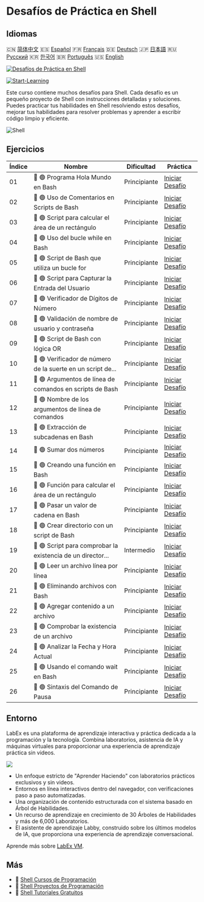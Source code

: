 # Desafíos de Práctica en Shell

## Idiomas

🇨🇳 [简体中文](README_zh.md) 🇪🇸 [Español](README_es.md) 🇫🇷 [Français](README_fr.md) 🇩🇪 [Deutsch](README_de.md) 🇯🇵 [日本語](README_ja.md) 🇷🇺 [Русский](README_ru.md) 🇰🇷 [한국어](README_ko.md) 🇧🇷 [Português](README_pt.md) 🇺🇸 [English](README.md) 

[![Desafíos de Práctica en Shell](https://cover-creator.labex.io/shell-practice-challenges.png?lang=es)](https://labex.io/es/courses/shell-practice-challenges)

[![Start-Learning](https://img.shields.io/badge/Start-Learning-whitesmoke?style=for-the-badge)](https://labex.io/es/courses/shell-practice-challenges)

Este curso contiene muchos desafíos para Shell. Cada desafío es un pequeño proyecto de Shell con instrucciones detalladas y soluciones. Puedes practicar tus habilidades en Shell resolviendo estos desafíos, mejorar tus habilidades para resolver problemas y aprender a escribir código limpio y eficiente.

![Shell](https://img.shields.io/badge/Shell-whitesmoke?style=for-the-badge&logo=shell)


## Ejercicios

|   Índice | Nombre                                                      | Dificultad   | Práctica                                                                                                               |
|----------|-------------------------------------------------------------|--------------|------------------------------------------------------------------------------------------------------------------------|
|       01 | 🎯 🟢 Programa Hola Mundo en Bash                           | Principiante | <a target='_blank' href='https://labex.io/es/labs/linux-bash-hello-world-program-387351'>Iniciar Desafío</a>           |
|       02 | 🎯 🟢 Uso de Comentarios en Scripts de Bash                 | Principiante | <a target='_blank' href='https://labex.io/es/labs/shell-bash-scripting-comments-usage-387353'>Iniciar Desafío</a>      |
|       03 | 🎯 🟢 Script para calcular el área de un rectángulo         | Principiante | <a target='_blank' href='https://labex.io/es/labs/shell-rectangle-area-calculator-script-387354'>Iniciar Desafío</a>   |
|       04 | 🎯 🟢 Uso del bucle while en Bash                           | Principiante | <a target='_blank' href='https://labex.io/es/labs/shell-using-while-loop-in-bash-387355'>Iniciar Desafío</a>           |
|       05 | 🎯 🟢 Script de Bash que utiliza un bucle for               | Principiante | <a target='_blank' href='https://labex.io/es/labs/shell-bash-script-using-for-loop-387356'>Iniciar Desafío</a>         |
|       06 | 🎯 🟢 Script para Capturar la Entrada del Usuario           | Principiante | <a target='_blank' href='https://labex.io/es/labs/shell-capture-user-input-script-387357'>Iniciar Desafío</a>          |
|       07 | 🎯 🟢 Verificador de Dígitos de Número                      | Principiante | <a target='_blank' href='https://labex.io/es/labs/shell-number-digit-checker-387358'>Iniciar Desafío</a>               |
|       08 | 🎯 🟢 Validación de nombre de usuario y contraseña          | Principiante | <a target='_blank' href='https://labex.io/es/labs/shell-username-and-password-validation-387359'>Iniciar Desafío</a>   |
|       09 | 🎯 🟢 Script de Bash con lógica OR                          | Principiante | <a target='_blank' href='https://labex.io/es/labs/shell-bash-script-with-or-logic-387360'>Iniciar Desafío</a>          |
|       10 | 🎯 🟢 Verificador de número de la suerte en un script de... | Principiante | <a target='_blank' href='https://labex.io/es/labs/shell-bash-script-lucky-number-checker-387361'>Iniciar Desafío</a>   |
|       11 | 🎯 🟢 Argumentos de línea de comandos en scripts de Bash    | Principiante | <a target='_blank' href='https://labex.io/es/labs/shell-bash-script-command-line-arguments-387363'>Iniciar Desafío</a> |
|       12 | 🎯 🟢 Nombre de los argumentos de línea de comandos         | Principiante | <a target='_blank' href='https://labex.io/es/labs/shell-naming-command-line-arguments-387364'>Iniciar Desafío</a>      |
|       13 | 🎯 🟢 Extracción de subcadenas en Bash                      | Principiante | <a target='_blank' href='https://labex.io/es/labs/shell-substring-extraction-in-bash-387366'>Iniciar Desafío</a>       |
|       14 | 🎯 🟢 Sumar dos números                                     | Principiante | <a target='_blank' href='https://labex.io/es/labs/shell-add-two-numbers-387367'>Iniciar Desafío</a>                    |
|       15 | 🎯 🟢 Creando una función en Bash                           | Principiante | <a target='_blank' href='https://labex.io/es/labs/shell-creating-bash-function-387368'>Iniciar Desafío</a>             |
|       16 | 🎯 🟢 Función para calcular el área de un rectángulo        | Principiante | <a target='_blank' href='https://labex.io/es/labs/shell-calculate-rectangle-area-function-387369'>Iniciar Desafío</a>  |
|       17 | 🎯 🟢 Pasar un valor de cadena en Bash                      | Principiante | <a target='_blank' href='https://labex.io/es/labs/shell-passing-string-value-in-bash-387370'>Iniciar Desafío</a>       |
|       18 | 🎯 🟢 Crear directorio con un script de Bash                | Principiante | <a target='_blank' href='https://labex.io/es/labs/shell-create-directory-with-bash-script-387371'>Iniciar Desafío</a>  |
|       19 | 🎯 🟢 Script para comprobar la existencia de un director... | Intermedio   | <a target='_blank' href='https://labex.io/es/labs/shell-check-directory-existence-script-387372'>Iniciar Desafío</a>   |
|       20 | 🎯 🟢 Leer un archivo línea por línea                       | Principiante | <a target='_blank' href='https://labex.io/es/labs/shell-read-file-line-by-line-387373'>Iniciar Desafío</a>             |
|       21 | 🎯 🟢 Eliminando archivos con Bash                          | Principiante | <a target='_blank' href='https://labex.io/es/labs/shell-deleting-files-with-bash-387374'>Iniciar Desafío</a>           |
|       22 | 🎯 🟢 Agregar contenido a un archivo                        | Principiante | <a target='_blank' href='https://labex.io/es/labs/shell-append-content-to-file-387375'>Iniciar Desafío</a>             |
|       23 | 🎯 🟢 Comprobar la existencia de un archivo                 | Principiante | <a target='_blank' href='https://labex.io/es/labs/shell-check-file-existence-387376'>Iniciar Desafío</a>               |
|       24 | 🎯 🟢 Analizar la Fecha y Hora Actual                       | Principiante | <a target='_blank' href='https://labex.io/es/labs/shell-parse-current-date-and-time-387377'>Iniciar Desafío</a>        |
|       25 | 🎯 🟢 Usando el comando wait en Bash                        | Principiante | <a target='_blank' href='https://labex.io/es/labs/shell-using-wait-command-in-bash-387378'>Iniciar Desafío</a>         |
|       26 | 🎯 🟢 Sintaxis del Comando de Pausa                         | Principiante | <a target='_blank' href='https://labex.io/es/labs/shell-pausing-command-syntax-387379'>Iniciar Desafío</a>             |

## Entorno

LabEx es una plataforma de aprendizaje interactiva y práctica dedicada a la programación y la tecnología. Combina laboratorios, asistencia de IA y máquinas virtuales para proporcionar una experiencia de aprendizaje práctica sin videos.

![](https://tutorial-screenshot.getvm.io/images/vm-1725247253.png)

- Un enfoque estricto de "Aprender Haciendo" con laboratorios prácticos exclusivos y sin videos.
- Entornos en línea interactivos dentro del navegador, con verificaciones paso a paso automatizadas.
- Una organización de contenido estructurada con el sistema basado en Árbol de Habilidades.
- Un recurso de aprendizaje en crecimiento de 30 Árboles de Habilidades y más de 6,000 Laboratorios.
- El asistente de aprendizaje Labby, construido sobre los últimos modelos de IA, que proporciona una experiencia de aprendizaje conversacional.

Aprende más sobre [LabEx VM](https://support.labex.io/using-labex/virtual-machine).

## Más

- 🔗 [Shell Cursos de Programación](https://github.com/labex-labs/awesome-programming-courses)
- 🔗 [Shell Proyectos de Programación](https://github.com/labex-labs/awesome-programming-projects)
- 🔗 [Shell Tutoriales Gratuitos](https://github.com/labex-labs/shell-free-tutorials)

